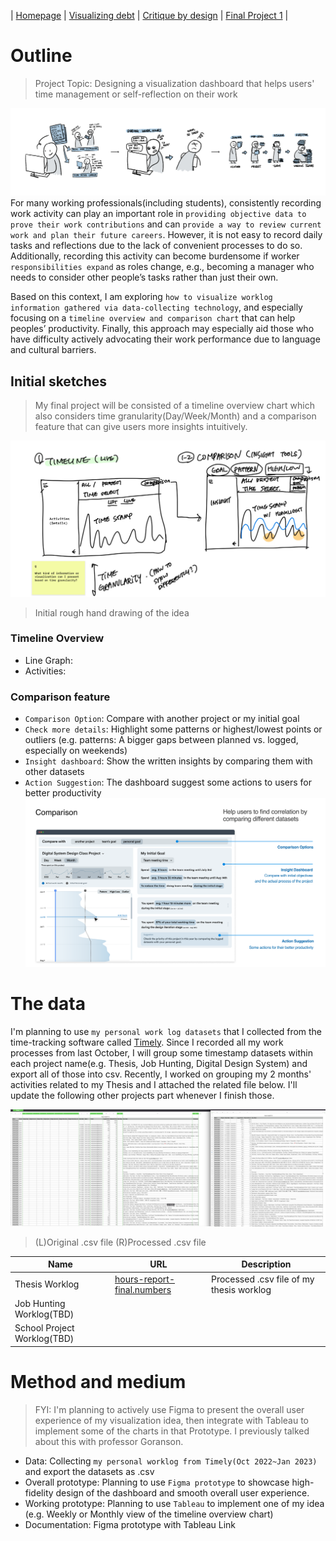 | [Homepage](https://yeonjin-park.github.io/portfolio/) | [Visualizing debt](/dataviz2.md) | [Critique by design](/dataviz3.md) | [Final Project 1](/final-1.md) |


# Outline
> Project Topic: Designing a visualization dashboard that helps users' time management or self-reflection on their work

![Story](story.png)
For many working professionals(including students), consistently recording work activity can play an important role in `providing objective data to prove their work contributions` and can `provide a way to review current work and plan their future careers`. However, it is not easy to record daily tasks and reflections due to the lack of convenient processes to do so. Additionally, recording this activity can become burdensome if worker `responsibilities expand` as roles change, e.g., becoming a manager who needs to consider other people’s tasks rather than just their own.

Based on this context, I am exploring `how to visualize worklog information gathered via data-collecting technology`, and especially focusing on a `timeline overview and comparison chart` that can help peoples’ productivity. Finally, this approach may especially aid those who have difficulty actively advocating their work performance due to language and cultural barriers.

## Initial sketches
> My final project will be consisted of a timeline overview chart which also considers time granularity(Day/Week/Month) and a comparison feature that can give users more insights intuitively.

![Rough Hand Sketch](Sketch-2.png)
> Initial rough hand drawing of the idea

### Timeline Overview
- Line Graph: 
- Activities: 

### Comparison feature
- `Comparison Option`: Compare with another project or my initial goal
- `Check more details`: Highlight some patterns or highest/lowest points or outliers (e.g. patterns: A bigger gaps between planned vs. logged, especially on weekends)
- `Insight dashboard`: Show the written insights by comparing them with other datasets
- `Action Suggestion`: The dashboard suggest some actions to users for better productivity
![Comparison](Comparison.png)

# The data
I'm planning to use `my personal work log datasets` that I collected from the time-tracking software called [Timely](https://timelyapp.com/). Since I recorded all my work processes from last October, I will group some timestamp datasets within each project name(e.g. Thesis, Job Hunting, Digital Design System) and export all of those into csv. Recently, I worked on grouping my 2 months' activities related to my Thesis and I attached the related file below. I'll update the following other projects part whenever I finish those. 

![Export_1](export-3.png)
> (L)Original .csv file (R)Processed .csv file

| Name | URL | Description |
|------|-----|-------------|
|   Thesis Worklog  |  [hours-report-final.numbers](https://github.com/yeonjin-park/portfolio/blob/295ed18e6aaaf0bd2593fd8631ef7eec06a72e7a/hours-report-final.numbers)   |      Processed .csv file of my thesis worklog       |
|   Job Hunting Worklog(TBD)   |     |             |
|   School Project Worklog(TBD)   |     |             |

# Method and medium
> FYI: I'm planning to actively use Figma to present the overall user experience of my visualization idea, then integrate with Tableau to implement some of the charts in that Prototype. I previously talked about this with professor Goranson.


- Data: Collecting `my personal worklog from Timely(Oct 2022~Jan 2023)` and export the datasets as .csv
- Overall prototype: Planning to use `Figma prototype` to showcase high-fidelity design of the dashboard and smooth overall user experience.
- Working prototype: Planning to use `Tableau` to implement one of my idea (e.g. Weekly or Monthly view of the timeline overview chart)
- Documentation: Figma prototype with Tableau Link  

